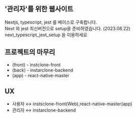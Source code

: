 ## '관리자'를 위한 웹사이트

Nextjs, typescript, jest 를 베이스로 구축합니다.<br/>
Next 와 jest 최신버전으로 setup을 준비하였습니다. (2023.08.22)<br/>
next_typescript_jest_setup 을 이용하세요<br/>

## 프로젝트의 마무리

- (front) - instclone-front<br/>
- (back) - instarclone-backend<br/>
- (app) - react-native-master<br/>

## UX

- 사용자 ↔ instsclone-front(Web),react-native-master(app)<br/>
- 관리자 ↔ instarclone-backend<br/>
